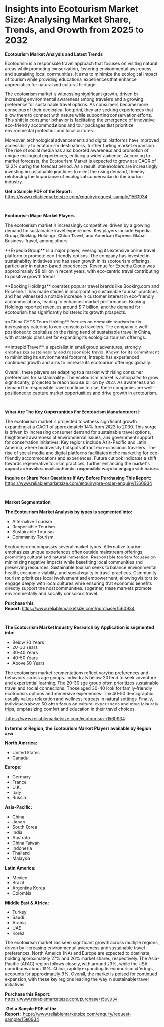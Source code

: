 <p><h1>Insights into Ecotourism Market Size: Analysing Market Share, Trends, and Growth from 2025 to 2032</h1></p><p><strong>Ecotourism Market Analysis and Latest Trends</strong></p>
<p><p>Ecotourism is a responsible travel approach that focuses on visiting natural areas while promoting conservation, fostering environmental awareness, and sustaining local communities. It aims to minimize the ecological impact of tourism while providing educational experiences that enhance appreciation for natural and cultural heritage.</p><p>The ecotourism market is witnessing significant growth, driven by increasing environmental awareness among travelers and a growing preference for sustainable travel options. As consumers become more conscious of their ecological footprint, they are seeking experiences that allow them to connect with nature while supporting conservation efforts. This shift in consumer behavior is facilitating the emergence of innovative eco-friendly accommodations and tour packages that prioritize environmental protection and local cultures.</p><p>Moreover, technological advancements and digital platforms have improved accessibility to ecotourism destinations, further fueling market expansion. The rise of social media has also boosted awareness and promotion of unique ecological experiences, enticing a wider audience. According to market forecasts, the Ecotourism Market is expected to grow at a CAGR of 12.2% during the forecast period. As a result, stakeholders are increasingly investing in sustainable practices to meet the rising demand, thereby reinforcing the importance of ecological conservation in the tourism industry.</p></p>
<p><strong>Get a Sample PDF of the Report:&nbsp;</strong> <a href="https://www.reliablemarketsize.com/enquiry/request-sample/1560934?utm_campaign=3532&utm_medium=2&utm_source=Github&utm_content=ia&utm_term=19042025&utm_id=ecotourism">https://www.reliablemarketsize.com/enquiry/request-sample/1560934</a></p>
<p>&nbsp;</p>
<p><strong>Ecotourism Major Market Players</strong></p>
<p><p>The ecotourism market is increasingly competitive, driven by a growing demand for sustainable travel experiences. Key players include Expedia Group, Booking Holdings, China Travel, and American Express Global Business Travel, among others.</p><p>**Expedia Group** is a major player, leveraging its extensive online travel platform to promote eco-friendly options. The company has invested in sustainability initiatives and has seen growth in its ecotourism offerings, particularly in nature-based experiences. Revenue for Expedia Group was approximately $8 billion in recent years, with eco-centric travel contributing to positive growth trends.</p><p>**Booking Holdings** operates popular travel brands like Booking.com and Priceline. It has made strides in incorporating sustainable tourism practices and has witnessed a notable increase in customer interest in eco-friendly accommodations, leading to enhanced market performance. Booking Holdings reported revenues around $17 billion, and the demand for ecotourism has significantly bolstered its growth prospects.</p><p>**China CYTS Tours Holding** focuses on domestic tourism but is increasingly catering to eco-conscious travelers. The company is well-positioned to capitalize on the rising trend of sustainable travel in China, with strategic plans set for expanding its ecological tourism offerings.</p><p>**Intrepid Travel**, a specialist in small group adventures, strongly emphasizes sustainability and responsible travel. Known for its commitment to minimizing its environmental footprint, Intrepid has experienced continued growth and aims to increase its ecotourism offerings globally.</p><p>Overall, these players are adapting to a market with rising consumer preferences for sustainability. The ecotourism market is anticipated to grow significantly, projected to reach $338.8 billion by 2027. As awareness and demand for responsible travel continue to rise, these companies are well-positioned to capture market opportunities and drive growth in ecotourism.</p></p>
<p>&nbsp;</p>
<p><strong>What Are The Key Opportunities For Ecotourism Manufacturers?</strong></p>
<p><p>The ecotourism market is projected to witness significant growth, expanding at a CAGR of approximately 14% from 2023 to 2030. This surge is driven by increasing consumer demand for sustainable travel options, heightened awareness of environmental issues, and government support for conservation initiatives. Key regions include Asia-Pacific and Latin America, where biodiversity hotspots attract eco-conscious travelers. The rise of social media and digital platforms facilitates niche marketing for eco-friendly accommodations and experiences. Future outlook indicates a shift towards regenerative tourism practices, further enhancing the market's appeal as travelers seek authentic, responsible ways to engage with nature.</p></p>
<p><strong>Inquire or Share Your Questions If Any Before Purchasing This Report:</strong> <a href="https://www.reliablemarketsize.com/enquiry/pre-order-enquiry/1560934?utm_campaign=3532&utm_medium=2&utm_source=Github&utm_content=ia&utm_term=19042025&utm_id=ecotourism">https://www.reliablemarketsize.com/enquiry/pre-order-enquiry/1560934</a></p>
<p>&nbsp;</p>
<p><strong>Market Segmentation</strong></p>
<p><strong>The Ecotourism Market Analysis by types is segmented into:</strong></p>
<p><ul><li>Alternative Tourism</li><li>Responsible Tourism</li><li>Sustainable Tourism</li><li>Community Tourism</li></ul></p>
<p><p>Ecotourism encompasses several market types. Alternative tourism emphasizes unique experiences often outside mainstream offerings, promoting cultural and natural immersion. Responsible tourism focuses on minimizing negative impacts while benefiting local communities and preserving resources. Sustainable tourism seeks to balance environmental health, economic viability, and social equity in travel practices. Community tourism prioritizes local involvement and empowerment, allowing visitors to engage deeply with local cultures while ensuring that economic benefits directly support the host communities. Together, these markets promote environmentally and socially conscious travel.</p></p>
<p><strong>Purchase this Report:&nbsp;</strong><a href="https://www.reliablemarketsize.com/purchase/1560934?utm_campaign=3532&utm_medium=2&utm_source=Github&utm_content=ia&utm_term=19042025&utm_id=ecotourism">https://www.reliablemarketsize.com/purchase/1560934</a></p>
<p>&nbsp;</p>
<p><strong>The Ecotourism Market Industry Research by Application is segmented into:</strong></p>
<p><ul><li>Below 20 Years</li><li>20-30 Years</li><li>30-40 Years</li><li>40-50 Years</li><li>Above 50 Years</li></ul></p>
<p><p>The ecotourism market segmentations reflect varying preferences and behaviors across age groups. Individuals below 20 tend to seek adventure and experiential learning. The 20-30 age group often prioritizes sustainable travel and social connections. Those aged 30-40 look for family-friendly ecotourism options and immersive experiences. The 40-50 demographic usually values relaxation and wellness retreats in natural settings. Finally, individuals above 50 often focus on cultural experiences and more leisurely trips, emphasizing comfort and education in their travel choices.</p></p>
<p><a href="https://www.reliablemarketsize.com/ecotourism-r1560934?utm_campaign=3532&utm_medium=2&utm_source=Github&utm_content=ia&utm_term=19042025&utm_id=ecotourism">&nbsp;https://www.reliablemarketsize.com/ecotourism-r1560934</a></p>
<p><strong>In terms of Region, the Ecotourism Market Players available by Region are:</strong></p>
<p>
    <p> <strong> North America: </strong>
        <ul>
            <li>United States</li>
            <li>Canada</li>
        </ul>
        </p> 
    <p> <strong> Europe: </strong>
        <ul>
            <li>Germany</li>
            <li>France</li>
            <li>U.K.</li>
            <li>Italy</li>
            <li>Russia</li>
        </ul>
        </p> 
    <p> <strong> Asia-Pacific: </strong>
        <ul>
            <li>China</li>
            <li>Japan</li>
            <li>South Korea</li>
            <li>India</li>
            <li>Australia</li>
            <li>China Taiwan</li>
            <li>Indonesia</li>
            <li>Thailand</li>
            <li>Malaysia</li>
        </ul>
        </p> 
    <p> <strong> Latin America: </strong>
        <ul>
            <li>Mexico</li>
            <li>Brazil</li>
            <li>Argentina Korea</li>
            <li>Colombia</li>
        </ul>
        </p> 
    <p> <strong> Middle East & Africa: </strong>
        <ul>
            <li>Turkey</li>
            <li>Saudi</li>
            <li>Arabia</li>
            <li>UAE</li>
            <li>Korea</li>
        </ul>
    </p>
    </p>
<p><p>The ecotourism market has seen significant growth across multiple regions, driven by increasing environmental awareness and sustainable travel preferences. North America (NA) and Europe are expected to dominate, holding approximately 27% and 26% market shares, respectively. The Asia-Pacific (APAC) region follows closely, with around 23%, while the USA contributes about 15%. China, rapidly expanding its ecotourism offerings, accounts for approximately 9%. Overall, the market is poised for continued expansion, with these key regions leading the way in sustainable travel initiatives.</p></p>
<p><strong>Purchase this Report: </strong><a href="https://www.reliablemarketsize.com/purchase/1560934?utm_campaign=3532&utm_medium=2&utm_source=Github&utm_content=ia&utm_term=19042025&utm_id=ecotourism">https://www.reliablemarketsize.com/purchase/1560934</a></p>
<p>&nbsp;<strong>Get a Sample PDF of the Report:&nbsp;&nbsp;</strong><a href="https://www.reliablemarketsize.com/enquiry/request-sample/1560934?utm_campaign=3532&utm_medium=2&utm_source=Github&utm_content=ia&utm_term=19042025&utm_id=ecotourism">https://www.reliablemarketsize.com/enquiry/request-sample/1560934</a></p>
<p><strong></strong></p>
<p><p></p><p></p><p></p></p>